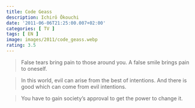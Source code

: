```yaml
---
title: Code Geass
description: Ichirō Ōkouchi 
date: '2011-06-06T21:25:00.007+02:00'
categories: [ TV ]
tags: [ EN ]
image: images/2011/code_geass.webp
rating: 3.5
---
```


> False tears bring pain to those around you. A false smile brings pain to oneself.

> In this world, evil can arise from the best of intentions. And there is good which can come from evil intentions.

> You have to gain society’s approval to get the power to change it.
